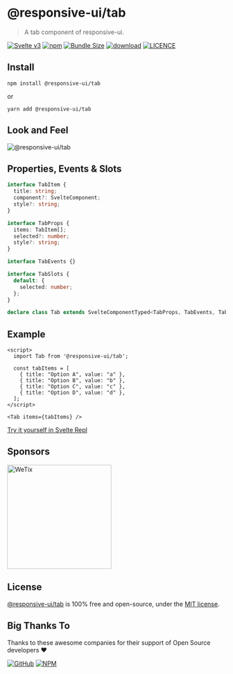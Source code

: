 # @responsive-ui/tab

> A tab component of responsive-ui.

<p>

[![Svelte v3](https://img.shields.io/badge/svelte-v3-orange.svg)](https://svelte.dev)
[![npm](https://img.shields.io/npm/v/@responsive-ui/tab.svg)](https://www.npmjs.com/package/@responsive-ui/tab)
[![Bundle Size](https://badgen.net/bundlephobia/minzip/%40responsive-ui%2Ftab)](https://bundlephobia.com/result?p=@responsive-ui/tab)
[![download](https://img.shields.io/npm/dw/@responsive-ui/tab.svg)](https://www.npmjs.com/package/@responsive-ui/tab)
[![LICENCE](https://img.shields.io/github/license/wetix/responsive-ui)](https://github.com/wetix/responsive-ui/blob/master/LICENSE)

</p>

## Install

```console
npm install @responsive-ui/tab
```

or

```console
yarn add @responsive-ui/tab
```

## Look and Feel

<img src="https://user-images.githubusercontent.com/28108597/104733087-28142400-5779-11eb-9f5a-9957edcaa495.png"
alt="@responsive-ui/tab" />

## Properties, Events & Slots

```ts
interface TabItem {
  title: string;
  component?: SvelteComponent;
  style?: string;
}

interface TabProps {
  items: TabItem[];
  selected?: number;
  style?: string;
}

interface TabEvents {}

interface TabSlots {
  default: {
    selected: number;
  };
}

declare class Tab extends SvelteComponentTyped<TabProps, TabEvents, TabSlots> {}
```

## Example

```svelte
<script>
  import Tab from '@responsive-ui/tab';

  const tabItems = [
    { title: "Option A", value: "a" },
    { title: "Option B", value: "b" },
    { title: "Option C", value: "c" },
    { title: "Option D", value: "d" },
  ];
</script>

<Tab items={tabItems} />
```

[Try it yourself in Svelte Repl](https://svelte.dev/repl/95ab0950fa2740bea8b2338a497c46cf?version=latest)

## Sponsors

<img src="https://asset.wetix.my/images/logo/wetix.png" alt="WeTix" width="240px">

## License

[@responsive-ui/tab](https://github.com/wetix/responsive-ui/tree/master/components/tab) is 100% free and open-source, under the [MIT license](https://github.com/wetix/responsive-ui/blob/master/LICENSE).

## Big Thanks To

Thanks to these awesome companies for their support of Open Source developers ❤

[![GitHub](https://jstools.dev/img/badges/github.svg)](https://github.com/open-source)
[![NPM](https://jstools.dev/img/badges/npm.svg)](https://www.npmjs.com/)
